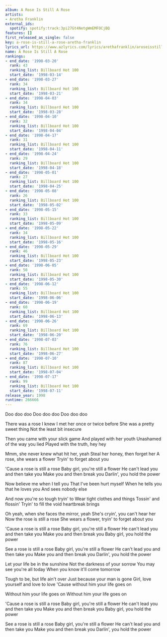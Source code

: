 ```yaml
---
album: A Rose Is Still A Rose
artists:
- Aretha Franklin
external_ids:
  spotify: spotify:track:3pi27Gt4NetgWmEMFOCjBQ
features: []
first_released_as_single: false
key: a-rose-is-still-a-rose-aretha-franklin
lyrics_url: https://www.azlyrics.com/lyrics/arethafranklin/aroseisstillarose.html
name: A Rose Is Still A Rose
rankings:
- end_date: '1998-03-20'
  rank: 43
  ranking_list: Billboard Hot 100
  start_date: '1998-03-14'
- end_date: '1998-03-27'
  rank: 34
  ranking_list: Billboard Hot 100
  start_date: '1998-03-21'
- end_date: '1998-04-03'
  rank: 34
  ranking_list: Billboard Hot 100
  start_date: '1998-03-28'
- end_date: '1998-04-10'
  rank: 32
  ranking_list: Billboard Hot 100
  start_date: '1998-04-04'
- end_date: '1998-04-17'
  rank: 31
  ranking_list: Billboard Hot 100
  start_date: '1998-04-11'
- end_date: '1998-04-24'
  rank: 29
  ranking_list: Billboard Hot 100
  start_date: '1998-04-18'
- end_date: '1998-05-01'
  rank: 27
  ranking_list: Billboard Hot 100
  start_date: '1998-04-25'
- end_date: '1998-05-08'
  rank: 26
  ranking_list: Billboard Hot 100
  start_date: '1998-05-02'
- end_date: '1998-05-15'
  rank: 33
  ranking_list: Billboard Hot 100
  start_date: '1998-05-09'
- end_date: '1998-05-22'
  rank: 34
  ranking_list: Billboard Hot 100
  start_date: '1998-05-16'
- end_date: '1998-05-29'
  rank: 46
  ranking_list: Billboard Hot 100
  start_date: '1998-05-23'
- end_date: '1998-06-05'
  rank: 50
  ranking_list: Billboard Hot 100
  start_date: '1998-05-30'
- end_date: '1998-06-12'
  rank: 55
  ranking_list: Billboard Hot 100
  start_date: '1998-06-06'
- end_date: '1998-06-19'
  rank: 60
  ranking_list: Billboard Hot 100
  start_date: '1998-06-13'
- end_date: '1998-06-26'
  rank: 69
  ranking_list: Billboard Hot 100
  start_date: '1998-06-20'
- end_date: '1998-07-03'
  rank: 76
  ranking_list: Billboard Hot 100
  start_date: '1998-06-27'
- end_date: '1998-07-10'
  rank: 87
  ranking_list: Billboard Hot 100
  start_date: '1998-07-04'
- end_date: '1998-07-17'
  rank: 99
  ranking_list: Billboard Hot 100
  start_date: '1998-07-11'
release_year: 1998
runtime: 266666
---
```

Doo doo doo
Doo doo doo
Doo doo doo

There was a rose I knew
I met her once or twice before
She was a pretty sweet thing
Not the least bit insecure

Then you came with your slick game
And played with her youth
Unashamed of the way you lied
Played with the truth, hey hey

Mmm, she never knew what hit her, yeah
Steal her honey, then forget her
A rose, she wears a flower
Tryin' to forget about you

'Cause a rose is still a rose
Baby girl, you're still a flower
He can't lead you and then take you
Make you and then break you
Darlin', you hold the power

Now believe me when I tell you
That I've been hurt myself
When he tells you that he loves you
And sees nobody else

And now you're so tough tryin' to
Wear tight clothes and things
Tossin' and flossin'
Tryin' to fill the void heartbreak brings

Oh yeah, when she faces the mirror, yeah
She's cryin', you can't hear her
Now the rose is still a rose
She wears a flower, tryin' to forget about you

'Cause a rose is still a rose
Baby girl, you're still a flower
He can't lead you and then take you
Make you and then break you
Baby girl, you hold the power

See a rose is still a rose
Baby girl, you're still a flower
He can't lead you and then take you
Make you and then break you
Darlin', you hold the power

Let your life be in the sunshine
Not the darkness of your sorrow
You may see you're all today
When you know it'll come tomorrow

Tough to be, but life ain't over
Just because your man is gone
Girl, love yourself and love to love
'Cause without him your life goes on

Without him your life goes on
Without him your life goes on

'Cause a rose is still a rose
Baby girl, you're still a flower
He can't lead you and then take you
Make you and then break you
Baby girl, you hold the power

See a rose is still a rose
Baby girl, you're still a flower
He can't lead you and then take you
Make you and then break you
Darlin', you hold the power
